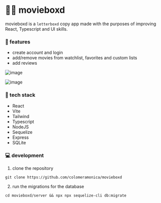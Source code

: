 # 🍿🎥 movieboxd

movieboxd is a `letterboxd` copy app made with the purposes of improving React, Typescript and UI skills.

### 🌟 features

- create account and login
- add/remove movies from watchlist, favorites and custom lists
- add reviews

![image](https://github.com/user-attachments/assets/412d3551-dbe7-4624-92ff-f6da717d4fa4)


![image](https://github.com/user-attachments/assets/b4d48dac-3469-4d46-bb3f-a36c7941c4c2)

### 👾 tech stack

- React
- Vite
- Tailwind
- Typescript
- NodeJS
- Sequelize
- Express
- SQLite

### 💻 development

  1. clone the repository
```
git clone https://github.com/colomeramonica/movieboxd
```
  2. run the migrations for the database
```
cd movieboxd/server && npx npx sequelize-cli db:migrate
```
